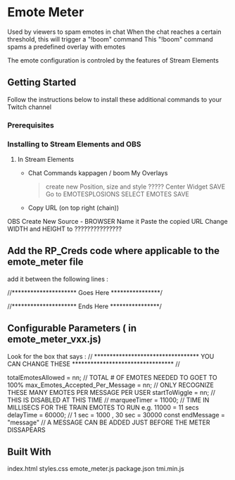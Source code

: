 # Emote Meter
Used by viewers to spam emotes in chat
When the chat reaches a certain threshold, this will trigger a "!boom" command
This "!boom" command spams a predefined overlay with emotes

The emote configuration is controled by the features of Stream Elements


## Getting Started

Follow the instructions below to install these additional commands to your Twitch channel

### Prerequisites




### Installing to Stream Elements and OBS


1) In Stream Elements
    - Chat Commands
        kappagen / boom
    My Overlays
        > create new
        > Position, size and style
            ?????
        >    Center Widget
        >    SAVE
        > Go to EMOTESPLOSIONS
        > SELECT EMOTES
        >    SAVE

    - Copy URL (on top right (chain))


OBS
    Create New Source - BROWSER
    Name it
    Paste the copied URL
    Change WIDTH and HEIGHT to ???????????????

## Add the RP_Creds code where applicable to the emote_meter file

add it between the following lines :

//*********************  Goes Here ****************/



//*********************  Ends Here ****************/

## Configurable Parameters ( in emote_meter_vxx.js)

Look for the box that says :
// **********************************  YOU CAN CHANGE THESE  ********************************* //

totalEmotesAllowed = nn;               // TOTAL # OF EMOTES NEEDED TO GOET TO 100%
max_Emotes_Accepted_Per_Message = nn;  // ONLY RECOGNIZE THESE MANY EMOTES PER MESSAGE PER USER 
startToWiggle = nn;                    // THIS IS DISABLED AT THIS TIME //
marqueeTimer = 11000;                  // TIME IN MILLISECS FOR THE TRAIN EMOTES TO RUN e.g. 11000 = 11 secs
delayTime = 60000;                     // 1 sec = 1000 , 30 sec = 30000 
const endMessage = "message"           // A MESSAGE CAN BE ADDED JUST BEFORE THE METER DISSAPEARS


## Built With

index.html
styles.css
emote_meter.js
package.json
tmi.min.js 
